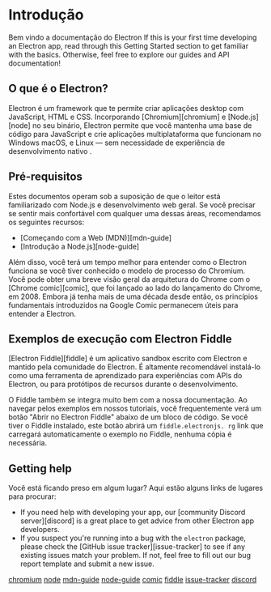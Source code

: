 # Introdução

Bem vindo a documentação do Electron If this is your first time developing an Electron app, read through this Getting Started section to get familiar with the basics. Otherwise, feel free to explore our guides and API documentation!

## O que é o Electron?

Electron é um framework que te permite criar aplicações desktop com JavaScript, HTML e CSS. Incorporando \[Chromium\]\[chromium\] e \[Node.js\]\[node\] no seu binário, Electron permite que você mantenha uma base de código para JavaScript e crie aplicações multiplataforma que funcionam no Windows macOS, e Linux — sem necessidade de experiência de desenvolvimento nativo .

## Pré-requisitos

Estes documentos operam sob a suposição de que o leitor está familiarizado com Node.js e desenvolvimento web geral. Se você precisar se sentir mais confortável com qualquer uma dessas áreas, recomendamos os seguintes recursos:

* \[Começando com a Web (MDN)\]\[mdn-guide\]
* \[Introdução a Node.js\]\[node-guide\]

Além disso, você terá um tempo melhor para entender como o Electron funciona se você tiver conhecido o modelo de processo do Chromium. Você pode obter uma breve visão geral da arquitetura do Chrome com o \[Chrome comic\]\[comic\], que foi lançado ao lado do lançamento do Chrome, em 2008. Embora já tenha mais de uma década desde então, os princípios fundamentais introduzidos na Google Comic permanecem úteis para entender a Electron.

## Exemplos de execução com Electron Fiddle

\[Electron Fiddle\]\[fiddle\] é um aplicativo sandbox escrito com Electron e mantido pela comunidade do Electron. É altamente recomendável instalá-lo como uma ferramenta de aprendizado para experiências com APIs do Electron, ou para protótipos de recursos durante o desenvolvimento.

O Fiddle também se integra muito bem com a nossa documentação. Ao navegar pelos exemplos em nossos tutoriais, você frequentemente verá um botão "Abrir no Electron Fiddle" abaixo de um bloco de código. Se você tiver o Fiddle instalado, este botão abrirá um `fiddle.electronjs. rg` link que carregará automaticamente o exemplo no Fiddle, nenhuma cópia é necessária.

## Getting help

Você está ficando preso em algum lugar? Aqui estão alguns links de lugares para procurar:

* If you need help with developing your app, our \[community Discord server\]\[discord\] is a great place to get advice from other Electron app developers.
* If you suspect you're running into a bug with the `electron` package, please check the \[GitHub issue tracker\]\[issue-tracker\] to see if any existing issues match your problem. If not, feel free to fill out our bug report template and submit a new issue.

[chromium](https://www.chromium.org/) [node](https://nodejs.org/) [mdn-guide](https://developer.mozilla.org/en-US/docs/Learn/Getting_started_with_the_web) [node-guide](https://nodejs.dev/learn) [comic](https://www.google.com/googlebooks/chrome/) [fiddle](https://electronjs.org/fiddle) [issue-tracker](https://github.com/electron/electron/issues) [discord](https://discord.gg/electron)
